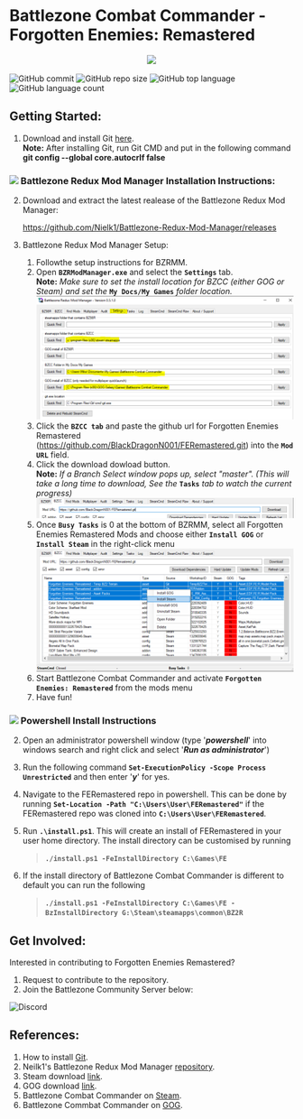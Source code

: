 # Battlezone Combat Commander - Forgotten Enemies: Remastered

<div align = "center">
<img height=425 src = "https://media.moddb.com/images/articles/1/167/166025/auto/poster.jpg">
</div>


![GitHub commit](https://img.shields.io/github/last-commit/BlackDragonN001/FERemastered?style=plastic) 
![GitHub repo size](https://img.shields.io/github/repo-size/BlackDragonN001/FERemastered)
![GitHub top language](https://img.shields.io/github/languages/top/BlackDragonN001/FERemastered) 
![GitHub language count](https://img.shields.io/github/languages/count/BlackDragonN001/FERemastered)

## Getting Started:

1. Download and install Git [here](https://git-scm.com/downloads).  
	**Note:** After installing Git, run Git CMD and put in the following command **git config --global core.autocrlf false**

### <img src='https://cdn3.emoji.gg/emojis/6174-w98-computer.png' width='20'>  Battlezone Redux Mod Manager Installation Instructions:

2. Download and extract the latest realease of the Battlezone Redux Mod Manager:

	https://github.com/Nielk1/Battlezone-Redux-Mod-Manager/releases
	
3. Battlezone Redux Mod Manager Setup:  
    1. Followthe setup instructions for BZRMM.  
	2. Open **`BZRModManager.exe`** and select the **`Settings`** tab.   
	**Note:** _Make sure to set the install location for BZCC (either GOG or Steam) and set the_ **`My Docs/My Games`** _folder location._ 
	![](docs/BZRMM_Settings.PNG)
	3. Click the **`BZCC tab`** and paste the github url for Forgotten Enemies Remastered (https://github.com/BlackDragonN001/FERemastered.git) into the **`Mod URL`** field.
	4. Click the download dowload button.   
	**Note:** _If a Branch Select window pops up, select "master". (This will take a long time to download, See the_ **`Tasks`** _tab to watch the current progress)_
	![](docs/BZRMM_ModURL.PNG)
	5. Once **`Busy Tasks`** is 0 at the bottom of BZRMM, select all Forgotten Enemies Remastered Mods and choose either **`Install GOG`** or **`Install Steam`** in the right-click menu
	![](docs/BZRMM_Install.PNG)
	6. Start Battlezone Combat Commander and activate **`Forgotten Enemies: Remastered`** from the mods menu
	7. Have fun!

### <img src='https://cdn3.emoji.gg/emojis/3421-powershell.png' width='20'> Powershell Install Instructions

2. Open an administrator powershell window (type '**_powershell_**' into windows search and right click and select '**_Run as administrator_**')

3. Run the following command **`Set-ExecutionPolicy -Scope Process Unrestricted`** and then enter '**_y_**' for yes.

4. Navigate to the FERemastered repo in powershell. This can be done by running **`Set-Location -Path "C:\Users\User\FERemastered"`** if the FERemastered repo was cloned into **`C:\Users\User\FERemastered`**.

5. Run **`.\install.ps1`**. This will create an install of FERemastered in your user home directory.
The install directory can be customised by running 
	> **`./install.ps1 -FeInstallDirectory C:\Games\FE`**
6. If the install directory of Battlezone Combat Commander is different to default you can run the following 
	> **`./install.ps1 -FeInstallDirectory C:\Games\FE -BzInstallDirectory G:\Steam\steamapps\common\BZ2R`**

## Get Involved:
Interested in contributing to Forgotten Enemies Remastered?
1. Request to contribute to the repository.
2. Join the Battlezone Community Server below:   
<div href="https://www.discord.gg/battlezone-271066904284758027">
  <img alt="Discord" title="Discord" src="https://custom-icon-badges.demolab.com/badge/-Battlezone%20Community-7289da?style=for-the-badge&logoColor=white&logo=discord&labelColor=40464a"/>
</div>


## References:
1. How to install [Git](https://git-scm.com/book/en/v2/Getting-Started-Installing-Git).
2. Neilk1's Battlezone Redux Mod Manager [repository](https://github.com/Nielk1/Battlezone-Redux-Mod-Manager).
3. Steam download [link](https://store.steampowered.com/about/).
4. GOG download [link](https://www.gog.com/galaxy).
5. Battlezone Combat Commander on [Steam](https://store.steampowered.com/app/624970/Battlezone_Combat_Commander/).
6. Battlezone Commbat Commander on [GOG](https://www.gog.com/en/game/battlezone_combat_commander).

<!--
![GitHub commit](https://img.shields.io/github/last-commit/BlackDragonN001/FERemastered?style=plastic) 
![GitHub top language](https://img.shields.io/github/languages/top/BlackDragonN001/FERemastered) 
![GitHub repo size](https://img.shields.io/github/repo-size/BlackDragonN001/FERemastered)
![](https://img.shields.io/github/forks/BlackDragonN001/FERemastered?style=social) ![](https://img.shields.io/github/stars/BlackDragonN001/FERemastered?style=social) ![](https://img.shields.io/github/watchers/BlackDragonN001/FERemastered?style=social)
>